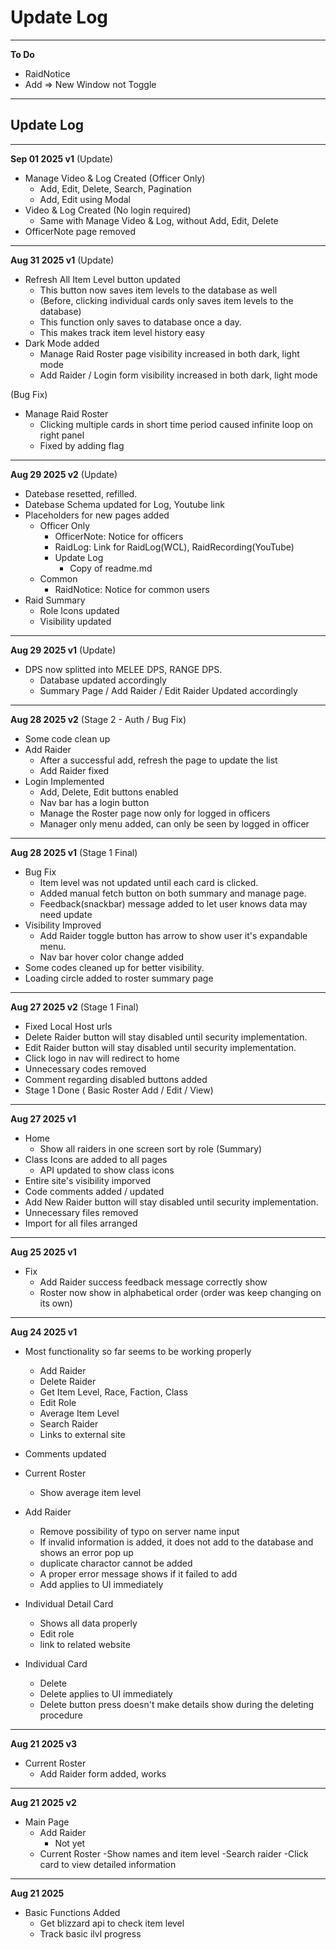 # Update Log

---

**To Do**

- RaidNotice
- Add => New Window not Toggle

---

## Update Log

---

**Sep 01 2025 v1** 
(Update)
- Manage Video & Log Created (Officer Only)
    - Add, Edit, Delete, Search, Pagination
    - Add, Edit using Modal
- Video & Log Created (No login required)
    - Same with Manage Video & Log, without Add, Edit, Delete
- OfficerNote page removed

---

**Aug 31 2025 v1** 
(Update)
- Refresh All Item Level button updated
    - This button now saves item levels to the database as well
    - (Before, clicking individual cards only saves item levels to the database)
    - This function only saves to database once a day.
    - This makes track item level history easy
- Dark Mode added
    - Manage Raid Roster page visibility increased in both dark, light mode
    - Add Raider / Login form visibility increased in both dark, light mode

(Bug Fix)
- Manage Raid Roster
    - Clicking multiple cards in short time period caused infinite loop on right panel
    - Fixed by adding flag

---

**Aug 29 2025 v2** (Update)
- Datebase resetted, refilled.
- Datebase Schema updated for Log, Youtube link
- Placeholders for new pages added
    - Officer Only
        - OfficerNote: Notice for officers
        - RaidLog: Link for RaidLog(WCL), RaidRecording(YouTube)
        - Update Log
            - Copy of readme.md
    - Common
        - RaidNotice: Notice for common users
- Raid Summary
    - Role Icons updated
    - Visibility updated

---

**Aug 29 2025 v1** (Update)
- DPS now splitted into MELEE DPS, RANGE DPS.
    - Database updated accordingly
    - Summary Page / Add Raider / Edit Raider Updated accordingly

---

**Aug 28 2025 v2** (Stage 2 - Auth / Bug Fix)
- Some code clean up
- Add Raider
    - After a successful add, refresh the page to update the list
    - Add Raider fixed
- Login Implemented
    - Add, Delete, Edit buttons enabled
    - Nav bar has a login button
    - Manage the Roster page now only for logged in officers
    - Manager only menu added, can only be seen by logged in officer

---

**Aug 28 2025 v1** (Stage 1 Final)
- Bug Fix
    - Item level was not updated until each card is clicked. 
    - Added manual fetch button on both summary and manage page.
    - Feedback(snackbar) message added to let user knows data may need update
- Visibility Improved
    - Add Raider toggle button has arrow to show user it's expandable menu.
    - Nav bar hover color change added
- Some codes cleaned up for better visibility.
- Loading circle added to roster summary page

---

**Aug 27 2025 v2** (Stage 1 Final)
- Fixed Local Host urls
- Delete Raider button will stay disabled until security implementation. 
- Edit Raider button will stay disabled until security implementation. 
- Click logo in nav will redirect to home
- Unnecessary codes removed
- Comment regarding disabled buttons added
- Stage 1 Done ( Basic Roster Add / Edit / View)

---

**Aug 27 2025 v1**
- Home
    - Show all raiders in one screen sort by role (Summary)
- Class Icons are added to all pages
    - API updated to show class icons
- Entire site's visibility imporved
- Code comments added / updated
- Add New Raider button will stay disabled until security implementation. 
- Unnecessary files removed
- Import for all files arranged

---

**Aug 25 2025 v1**
- Fix
    - Add Raider success feedback message correctly show
    - Roster now show in alphabetical order (order was keep changing on its own)


---

**Aug 24 2025 v1**
- Most functionality so far seems to be working properly
    - Add Raider
    - Delete Raider
    - Get Item Level, Race, Faction, Class
    - Edit Role
    - Average Item Level
    - Search Raider
    - Links to external site

- Comments updated
- Current Roster
    - Show average item level
- Add Raider
    - Remove possibility of typo on server name input
    - If invalid information is added, it does not add to the database and shows an error pop up
    - duplicate charactor cannot be added
    - A proper error message shows if it failed to add
    - Add applies to UI immediately
- Individual Detail Card
    - Shows all data properly
    - Edit role
    - link to related website
- Individual Card
    - Delete
    - Delete applies to UI immediately
    - Delete button press doesn't make details show during the deleting procedure

---

**Aug 21 2025 v3**
- Current Roster
    - Add Raider form added, works

---

**Aug 21 2025 v2**
- Main Page
    - Add Raider
        - Not yet
    - Current Roster
        -Show names and item level
        -Search raider
        -Click card to view detailed information

---

**Aug 21 2025**
- Basic Functions Added
    - Get blizzard api to check item level
    - Track basic ilvl progress
